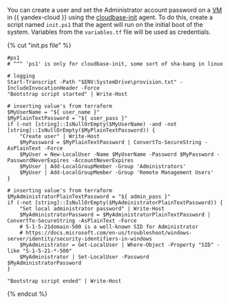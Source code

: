 You can create a user and set the Administrator account password on a [VM](../../compute/concepts/vm.md) in {{ yandex-cloud }} using the [cloudbase-init](https://cloudbase-init.readthedocs.io/en/latest/) agent. To do this, create a script named `init.ps1` that the agent will run on the initial boot of the system. Variables from the `variables.tf` file will be used as credentials.

{% cut "init.ps file" %}

```cloudinit
#ps1
# ^^^ 'ps1' is only for cloudbase-init, some sort of sha-bang in linux

# logging
Start-Transcript -Path "$ENV:SystemDrive\provision.txt" -IncludeInvocationHeader -Force
"Bootstrap script started" | Write-Host

# inserting value's from terraform
$MyUserName = "${ user_name }"
$MyPlainTextPassword = "${ user_pass }"
if (-not [string]::IsNullOrEmpty($MyUserName) -and -not [string]::IsNullOrEmpty($MyPlainTextPassword)) {
    "Create user" | Write-Host
    $MyPassword = $MyPlainTextPassword | ConvertTo-SecureString -AsPlainText -Force
    $MyUser = New-LocalUser -Name $MyUserName -Password $MyPassword -PasswordNeverExpires -AccountNeverExpires
    $MyUser | Add-LocalGroupMember -Group 'Administrators'
    $MyUser | Add-LocalGroupMember -Group 'Remote Management Users'
}

# inserting value's from terraform
$MyAdministratorPlainTextPassword = "${ admin_pass }"
if (-not [string]::IsNullOrEmpty($MyAdministratorPlainTextPassword)) {
    "Set local administrator password" | Write-Host
    $MyAdministratorPassword = $MyAdministratorPlainTextPassword | ConvertTo-SecureString -AsPlainText -Force
    # S-1-5-21domain-500 is a well-known SID for Administrator
    # https://docs.microsoft.com/en-us/troubleshoot/windows-server/identity/security-identifiers-in-windows
    $MyAdministrator = Get-LocalUser | Where-Object -Property "SID" -like "S-1-5-21-*-500"
    $MyAdministrator | Set-LocalUser -Password $MyAdministratorPassword
}

"Bootstrap script ended" | Write-Host
```

{% endcut %}